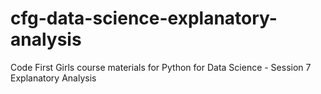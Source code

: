# cfg-data-science-explanatory-analysis
Code First Girls course materials for Python for Data Science - Session 7 Explanatory Analysis 
